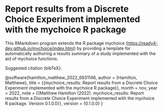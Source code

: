 # Report results from a Discrete Choice Experiment implemented with the mychoice R package
This RMarkdown program extends the R package mychoice (https://ready4-dev.github.io/mychoice/index.html) by providing a template for automatically authoring a results summary of a study implemented with the aid of mychoice functions.


Suggested citation (bibTeX):

@software{hamilton_matthew_2022_6931146,
  author       = {Hamilton, Matthewe},
  title        = {{mychoice\_results: Report results from a Discrete Choice Experiment implemented with the mychoice R package}},
  month        = nov,
  year         = 2022,
  note         = {{Matthew Hamilton (2022). 
                   mychoice\_results: Report results from a Discrete Choice 
                   Experiment implemented with the mychoice R package. Version
                   0.1.0.0}},
  version      = {0.1.0.0}
}

